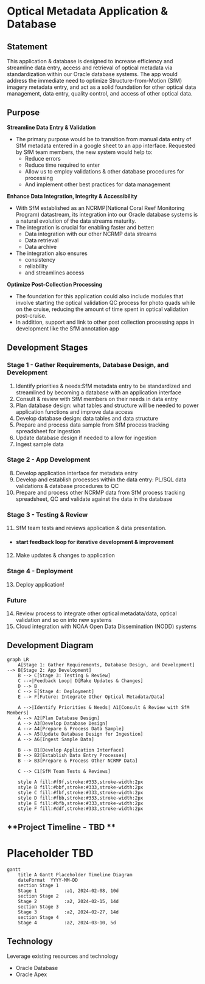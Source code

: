 #
# **Optical Metadata Application & Database**

## **Statement**

This application & database is designed to increase efficiency and streamline data entry, access and retrieval of optical metadata via standardization within our Oracle database systems. The app would address the immediate need to optimize Structure-from-Motion (SfM) imagery metadata entry, and act as a solid foundation for other optical data management, data entry, quality control, and access of other optical data.

## **Purpose**

**Streamline Data Entry & Validation**

- The primary purpose would be to transition from manual data entry of SfM metadata entered in a google sheet to an app interface. Requested by SfM team members, the new system would help to:
  - Reduce errors
  - Reduce time required to enter
  - Allow us to employ validations & other database procedures for processing
  - And implement other best practices for data management

**Enhance Data Integration, Integrity & Accessibility**

- With SfM established as an NCRMP(National Coral Reef Monitoring Program) datastream, its integration into our Oracle database systems is a natural evolution of the data streams maturity.
- The integration is crucial for enabling faster and better:
  - Data integration with our other NCRMP data streams
  - Data retrieval
  - Data archive
- The integration also ensures
  - consistency
  - reliability
  - and streamlines access

**Optimize Post-Collection Processing**

- The foundation for this application could also include modules that involve starting the optical validation QC process for photo quads while on the cruise, reducing the amount of time spent in optical validation post-cruise.
- In addition, support and link to other post collection processing apps in development like the SfM annotation app

## **Development Stages**
### Stage 1 - Gather Requirements, Database Design, and Development
1. Identify priorities & needs:SfM metadata entry to be standardized and streamlined by becoming a database with an application interface
2. Consult & review with SfM members on their needs in data entry
3. Plan database design: what tables and structure will be needed to power application functions and improve data access
4. Develop database design: data tables and data structure
5. Prepare and process data sample from SfM process tracking spreadsheet for ingestion
6. Update database design if needed to allow for ingestion
7. Ingest sample data
### Stage 2 - App Development
8. Develop application interface for metadata entry
9. Develop and establish processes within the data entry: PL/SQL data validations & database procedures to QC
10. Prepare and process other NCRMP data from SfM process tracking spreadsheet, QC and validate against the data in the database
### Stage 3 - Testing & Review
11. SfM team tests and reviews application & data presentation.
- #### start feedback loop for iterative development & improvement 
12. Make updates & changes to application
### Stage 4 - Deployment
13. Deploy application!
### Future 
14. Review process to integrate other optical metadata/data, optical validation and so on into new systems
15. Cloud integration with NOAA Open Data Dissemination (NODD) systems

## **Development Diagram**
```mermaid
graph LR
    A[Stage 1: Gather Requirements, Database Design, and Development] --> B[Stage 2: App Development]
    B --> C[Stage 3: Testing & Review]
    C -->|Feedback Loop| D[Make Updates & Changes]
    D --> B
    C --> E[Stage 4: Deployment]
    E --> F[Future: Integrate Other Optical Metadata/Data]

    A -->|Identify Priorities & Needs| A1[Consult & Review with SfM Members]
    A --> A2[Plan Database Design]
    A --> A3[Develop Database Design]
    A --> A4[Prepare & Process Data Sample]
    A --> A5[Update Database Design for Ingestion]
    A --> A6[Ingest Sample Data]

    B --> B1[Develop Application Interface]
    B --> B2[Establish Data Entry Processes]
    B --> B3[Prepare & Process Other NCRMP Data]

    C --> C1[SfM Team Tests & Reviews]
    
    style A fill:#f9f,stroke:#333,stroke-width:2px
    style B fill:#bbf,stroke:#333,stroke-width:2px
    style C fill:#fbf,stroke:#333,stroke-width:2px
    style D fill:#fbb,stroke:#333,stroke-width:2px
    style E fill:#bfb,stroke:#333,stroke-width:2px
    style F fill:#ddf,stroke:#333,stroke-width:2px
```
## **Project Timeline - TBD **
# Placeholder TBD
```mermaid
gantt
    title A Gantt Placeholder Timeline Diagram
    dateFormat  YYYY-MM-DD
    section Stage 1
    Stage 1          :a1, 2024-02-08, 10d
    section Stage 2
    Stage 2          :a2, 2024-02-15, 14d
    section Stage 3
    Stage 3          :a2, 2024-02-27, 14d
    section Stage 4
    Stage 4          :a2, 2024-03-10, 5d
```

## **Technology** 
Leverage existing resources and technology 
- Oracle Database
- Oracle Apex


